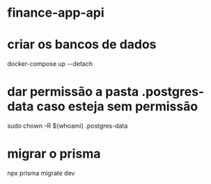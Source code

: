 # finance-app-api

# criar os bancos de dados
docker-compose up --detach

# dar permissão a pasta .postgres-data caso esteja sem permissão
sudo chown -R $(whoami) .postgres-data

# migrar o prisma 
npx prisma migrate dev
